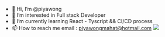 - 👋 Hi, I’m @piyawong
- 👀 I’m interested in Full stack Developer 
- 🌱 I’m currently learning React - Tyscript && CI/CD process
- 📫 How to reach me email : piyawongmahat@hotmail.com
![]([https://leetcard.jacoblin.cool/jacoblincool?ext=activity](https://leetcard.jacoblin.cool/piyawong?ext=activity))

<!---
piyawong/piyawong is a ✨ special ✨ repository because its `README.md` (this file) appears on your GitHub profile.
You can click the Preview link to take a look at your changes.
--->
